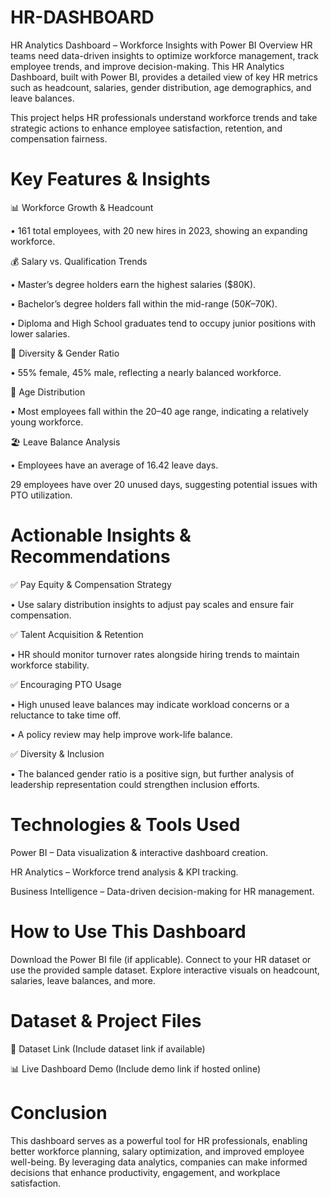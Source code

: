 # HR-DASHBOARD

HR Analytics Dashboard – Workforce Insights with Power BI
Overview
HR teams need data-driven insights to optimize workforce management, track employee trends, and improve decision-making. This HR Analytics Dashboard, built with Power BI, provides a detailed view of key HR metrics such as headcount, salaries, gender distribution, age demographics, and leave balances.

This project helps HR professionals understand workforce trends and take strategic actions to enhance employee satisfaction, retention, and compensation fairness.

# Key Features & Insights

📊 Workforce Growth & Headcount

• 161 total employees, with 20 new hires in 2023, showing an expanding workforce.

💰 Salary vs. Qualification Trends

• Master’s degree holders earn the highest salaries ($80K).

• Bachelor’s degree holders fall within the mid-range ($50K–$70K).

• Diploma and High School graduates tend to occupy junior positions with lower salaries.

👥 Diversity & Gender Ratio

• 55% female, 45% male, reflecting a nearly balanced workforce.

🔢 Age Distribution

• Most employees fall within the 20–40 age range, indicating a relatively young workforce.

🏖️ Leave Balance Analysis

• Employees have an average of 16.42 leave days.

29 employees have over 20 unused days, suggesting potential issues with PTO utilization.

# Actionable Insights & Recommendations

✅ Pay Equity & Compensation Strategy

• Use salary distribution insights to adjust pay scales and ensure fair compensation.

✅ Talent Acquisition & Retention

• HR should monitor turnover rates alongside hiring trends to maintain workforce stability.

✅ Encouraging PTO Usage

• High unused leave balances may indicate workload concerns or a reluctance to take time off. 

• A policy review may help improve work-life balance.

✅ Diversity & Inclusion

• The balanced gender ratio is a positive sign, but further analysis of leadership representation could strengthen inclusion efforts.

# Technologies & Tools Used

Power BI – Data visualization & interactive dashboard creation.

HR Analytics – Workforce trend analysis & KPI tracking.


Business Intelligence – Data-driven decision-making for HR management.

# How to Use This Dashboard
Download the Power BI file (if applicable).
Connect to your HR dataset or use the provided sample dataset.
Explore interactive visuals on headcount, salaries, leave balances, and more.

# Dataset & Project Files
📂 Dataset Link (Include dataset link if available)

📊 Live Dashboard Demo (Include demo link if hosted online)

# Conclusion
This dashboard serves as a powerful tool for HR professionals, enabling better workforce planning, salary optimization, and improved employee well-being. By leveraging data analytics, companies can make informed decisions that enhance productivity, engagement, and workplace satisfaction.

